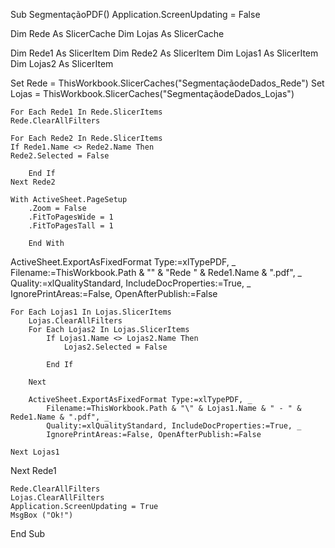 Sub SegmentaçãoPDF()
Application.ScreenUpdating = False


Dim Rede As SlicerCache
Dim Lojas As SlicerCache

Dim Rede1 As SlicerItem
Dim Rede2 As SlicerItem
Dim Lojas1 As SlicerItem
Dim Lojas2 As SlicerItem

Set Rede = ThisWorkbook.SlicerCaches("SegmentaçãodeDados_Rede")
Set Lojas = ThisWorkbook.SlicerCaches("SegmentaçãodeDados_Lojas")

    For Each Rede1 In Rede.SlicerItems
    Rede.ClearAllFilters
    
    For Each Rede2 In Rede.SlicerItems
    If Rede1.Name <> Rede2.Name Then
    Rede2.Selected = False
    
        End If
    Next Rede2
    
    With ActiveSheet.PageSetup
        .Zoom = False
        .FitToPagesWide = 1
        .FitToPagesTall = 1
        
        End With
    
   ActiveSheet.ExportAsFixedFormat Type:=xlTypePDF, _
            Filename:=ThisWorkbook.Path & "\" & "Rede " & Rede1.Name & ".pdf", _
            Quality:=xlQualityStandard, IncludeDocProperties:=True, _
            IgnorePrintAreas:=False, OpenAfterPublish:=False
            
    For Each Lojas1 In Lojas.SlicerItems
        Lojas.ClearAllFilters
        For Each Lojas2 In Lojas.SlicerItems
            If Lojas1.Name <> Lojas2.Name Then
                Lojas2.Selected = False
            
            End If
            
        Next
        
        ActiveSheet.ExportAsFixedFormat Type:=xlTypePDF, _
            Filename:=ThisWorkbook.Path & "\" & Lojas1.Name & " - " & Rede1.Name & ".pdf", _
            Quality:=xlQualityStandard, IncludeDocProperties:=True, _
            IgnorePrintAreas:=False, OpenAfterPublish:=False
        
    Next Lojas1
    

Next Rede1

    Rede.ClearAllFilters
    Lojas.ClearAllFilters
    Application.ScreenUpdating = True
    MsgBox ("Ok!")
    
End Sub